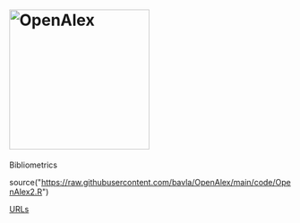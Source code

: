 # <img src="https://github.com/bavla/OpenAlex/assets/20244435/6a3c39cf-9fef-43f4-a821-9c028963a851" width=250 alt="OpenAlex"/>

Bibliometrics

source("https://raw.githubusercontent.com/bavla/OpenAlex/main/code/OpenAlex2.R")

[URLs](URLs.md)


